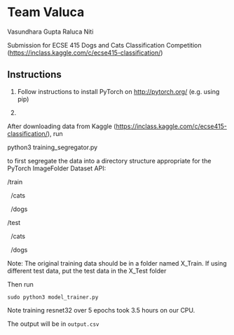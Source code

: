 # Team Valuca

Vasundhara Gupta
Raluca Niti

Submission for ECSE 415 Dogs and Cats Classification Competition (https://inclass.kaggle.com/c/ecse415-classification/)

## Instructions
1. Follow instructions to install PyTorch on http://pytorch.org/ (e.g. using pip)

2. 
  After downloading data from Kaggle (https://inclass.kaggle.com/c/ecse415-classification/), run

python3 training_segregator.py

to first segregate the data into a directory structure appropriate for the PyTorch ImageFolder Dataset API:
  
/train

&nbsp;&nbsp;/cats

&nbsp;&nbsp;/dogs

/test

&nbsp;&nbsp;/cats

&nbsp;&nbsp;/dogs

  Note: The original training data should be in a folder named X_Train.  If using different test data, put the test data in the X_Test folder


Then run

`sudo python3 model_trainer.py`

Note training resnet32 over 5 epochs took 3.5 hours on our CPU.

The output will be in `output.csv`

